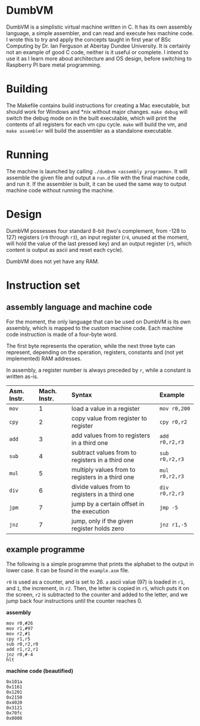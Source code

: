 # DumbVM

DumbVM is a simplistic virtual machine written in C. It has its own assembly language, a simple assembler, and can read and execute hex machine code. I wrote this to try and apply the concepts taught in first year of BSc Computing by Dr. Ian Ferguson at Abertay Dundee University. It is certainly not an example of good C code, neither is it useful or complete. I intend to use it as I learn more about architecture and OS design, before switching to Raspberry PI bare metal programming.

# Building

The Makefile contains build instructions for creating a Mac executable, but should work for Windows and *nix without major changes. `make debug` will switch the debug mode on in the built executable, which will print the contents of all registers for each vm cpu cycle. `make` will build the vm, and `make assembler` will build the assembler as a standalone executable.

# Running

The machine is launched by calling `./dumbvm <assembly programme>`. It will assemble the given file and output a `run.d` file with the final machine code, and run it. If the assembler is built, it can be used the same way to output machine code without running the machine.

# Design

DumbVM possesses four standard 8-bit (two's complement, from -128 to 127) registers (`r0` through `r3`), an input register (`r4`, unused at the moment, will hold the value of the last pressed key) and an output register (`r5`, which content is output as ascii and reset each cycle).

DumbVM does not yet have any RAM.

# Instruction set

## assembly language and machine code

For the moment, the only language that can be used on DumbVM is its own assembly, which is mapped to the custom machine code. Each machine code instruction is made of a four-byte word.

The first byte represents the operation, while the next three byte can represent, depending on the operation, registers, constants and (not yet implemented) RAM addresses.

In assembly, a register number is always preceded by `r`, while a constant is written as-is.

|Asm. Instr.	| Mach. Instr. | Syntax                                          | Example        |
|:--------------|:-------------|:------------------------------------------------|:---------------|
|`mov`          |1             |load a value in a register                       |`mov r0,200`   |
|`cpy`          |2             |copy value from register to register             |`cpy r0,r2`     |
|`add`          |3             |add values from to registers in a third one      |`add r0,r2,r3`  |
|`sub`          |4             |subtract values from to registers in a third one |`sub r0,r2,r3`  |
|`mul`          |5             |multiply values from to registers in a third one |`mul r0,r2,r3`  |
|`div`          |6             |divide values from to registers in a third one   |`div r0,r2,r3`  |
|`jpm`          |7             |jump by a certain offset in the execution        |`jmp -5`       |
|`jnz`          |7             |jump, only if the given register holds zero      |`jnz r1,-5`    |

## example programme

The following is a simple programme that prints the alphabet to the output in lower case. It can be found in the `example.asm` file.

`r0` is used as a counter, and is set to 26. `a` ascii value (97) is loaded in `r1`, and `1`, the increment, in `r2`. Then, the letter is copied in `r5`, which puts it on the screen, `r2` is subtracted to the counter and added to the letter, and we jump back four instructions until the counter reaches 0.

**assembly**
~~~~text
mov r0,#26
mov r1,#97
mov r2,#1
cpy r1,r5
sub r0,r2,r0
add r1,r2,r1
jnz r0,#-4
hlt
~~~~

**machine code (beautified)**
~~~text
0x101a
0x1161
0x1201
0x2150
0x4020
0x3121
0x70fc
0x0000
~~~